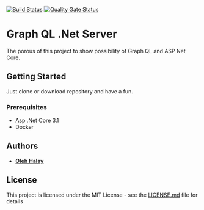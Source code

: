[![Build Status](https://dev.azure.com/olehhalay/olehhalay/_apis/build/status/ohalay.TechTalk.GraphQl?branchName=master)](https://dev.azure.com/olehhalay/olehhalay/_build/latest?definitionId=1&branchName=master) 
[![Quality Gate Status](https://sonarcloud.io/api/project_badges/measure?project=TechTalk.GraphQl&metric=alert_status)](https://sonarcloud.io/dashboard?id=TechTalk.GraphQl)

# Graph QL .Net Server

The porous of this project to show possibility of Graph QL and ASP Net Core.

## Getting Started

Just clone or download repository and have a fun.

### Prerequisites

* Asp .Net Core 3.1
* Docker

## Authors

* [**Oleh Halay**](https://github.com/ohalay)

## License

This project is licensed under the MIT License - see the [LICENSE.md](LICENSE.md) file for details
